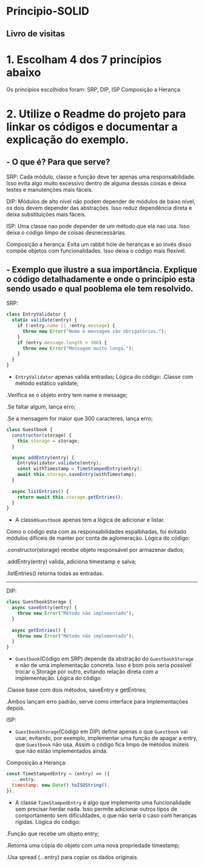 # Principio-SOLID
## Livro de visitas

# 1. Escolham 4 dos 7 princípios abaixo
Os princípios escolhidos foram: SRP, DIP, ISP Composição a Herança.

# 2. Utilize o Readme do projeto para linkar os códigos e documentar a explicação do exemplo.

## - O que é? Para que serve?
SRP: Cada módulo, classe e função deve ter apenas uma responsabilidade. Isso evita algo muito excessivo dentro de alguma dessas coisas e deixa testes e manutenções mais fáceis.

DIP: Módulos de alto nível não podem depender de módulos de baixo nível, os dois devem depender das abstrações. Isso reduz dependência direta e deixa substituições mais fáceis.

ISP: Uma classe nao pode depender de um método que ela nao usa. Isso deixa o código limpo de coisas desnecessárias.

Composição a herança: Evita um rabbit hole de heranças e ao invés disso compõe objetos com funcionalidades. Isso deixa o código mais flexível.

## - Exemplo que ilustre a sua importância. Explique o código detalhadamente e onde o princípio esta sendo usado e qual pooblema ele tem resolvido.

SRP: 

```javascript
class EntryValidator {
  static validate(entry) {
    if (!entry.name || !entry.message) {
      throw new Error("Nome e mensagem são obrigatórios.");
    }
    if (entry.message.length > 300) {
      throw new Error("Mensagem muito longa.");
    }
  }
}
```
- `EntryValidator` apenas valida entradas;
Lógica do código:
.Classe com método estático validate;

.Verifica se o objeto entry tem name e message;

.Se faltar algum, lança erro;

.Se a mensagem for maior que 300 caracteres, lança erro;

```javascript
class Guestbook {
  constructor(storage) {
    this.storage = storage;
  }

  async addEntry(entry) {
    EntryValidator.validate(entry);
    const withTimestamp = TimeStampedEntry(entry);
    await this.storage.saveEntry(withTimestamp);
  }
  
  async listEntries() {
    return await this.storage.getEntries();
  }
}
```
- A classe`Guestbook` apenas tem a lógica de adicionar e listar.

Como o código esta com as responsabilidades espalbhadas, foi evitado módulos difíceis de manter por conta de aglomeração.
Lógica do código:

.constructor(storage) recebe objeto responsável por armazenar dados;

.addEntry(entry) valida, adiciona timestamp e salva;

.listEntries() retorna todas as entradas.

---

DIP:

```javascript
class GuestbookStorage {
  async saveEntry(entry) {
    throw new Error("Método não implementado");
  }
  
  async getEntries() {
    throw new Error("Método não implementado");
  }
}
```
- `Guestbook`(Código em SRP) depende da abstração do `GuestbookStorage` e não de uma implementação concreta. Isso é bom pois seria possível trocar o Storage por outro, evitando relação direta com a implementação.
Lógica do código:

.Classe base com dois métodos, saveEntry e getEntries;

.Ambos lançam erro padrão, serve como interface para implementações depois.

ISP:

- `GuestbookStorage`(Código em DIP) define apenas o que `Guestbook` vai usar, evitando, por exemplo, implementar uma função de apagar a entry, que `Guestbook` não usa. Assim o código fica limpo de métodos inúteis que não estão implementados ainda.

Composição a Herança:

```javascript
const TimeStampedEntry = (entry) => ({
  ...entry,
  timestamp: new Date().toISOString(),
});
```
- A classe `TimeStampedEntry` é algo que implementa uma funcionalidade sem precisar herdar nada. Isso permite adicionar outros tipos de comportamento sem dificuldades, o que não seria o caso com heranças rígidas.
Lógica do código:

.Função que recebe um objeto entry;

.Retorna uma cópia do objeto com uma nova propriedade timestamp;

.Usa spread (...entry) para copiar os dados originais.
